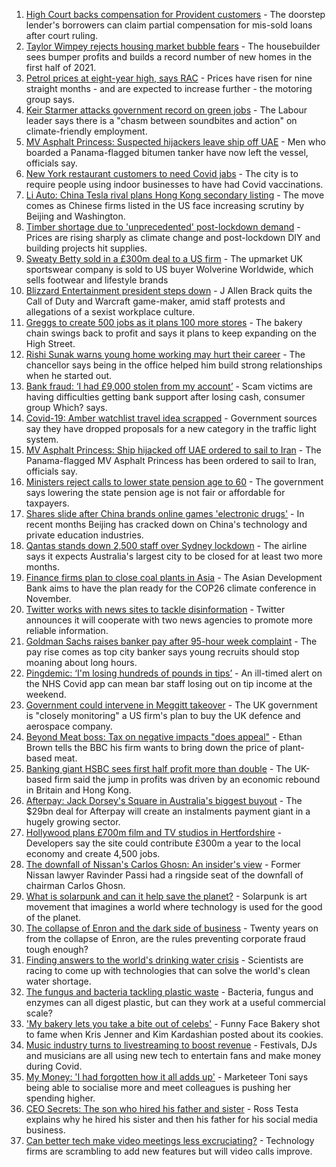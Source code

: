 1. [High Court backs compensation for Provident customers](https://www.bbc.co.uk/news/business-58089605) - The doorstep lender's borrowers can claim partial compensation for mis-sold loans after court ruling.
2. [Taylor Wimpey rejects housing market bubble fears](https://www.bbc.co.uk/news/business-58083883) - The housebuilder sees bumper profits and builds a record number of new homes in the first half of 2021.
3. [Petrol prices at eight-year high, says RAC](https://www.bbc.co.uk/news/business-58076604) - Prices have risen for nine straight months - and are expected to increase further - the motoring group says.
4. [Keir Starmer attacks government record on green jobs](https://www.bbc.co.uk/news/uk-politics-58088236) - The Labour leader says there is a "chasm between soundbites and action" on climate-friendly employment.
5. [MV Asphalt Princess: Suspected hijackers leave ship off UAE](https://www.bbc.co.uk/news/world-middle-east-58083671) - Men who boarded a Panama-flagged bitumen tanker have now left the vessel, officials say.
6. [New York restaurant customers to need Covid jabs](https://www.bbc.co.uk/news/business-58021334) - The city is to require people using indoor businesses to have had Covid vaccinations.
7. [Li Auto: China Tesla rival plans Hong Kong secondary listing](https://www.bbc.co.uk/news/business-58081815) - The move comes as Chinese firms listed in the US face increasing scrutiny by Beijing and Washington.
8. [Timber shortage due to 'unprecedented' post-lockdown demand](https://www.bbc.co.uk/news/science-environment-57920510) - Prices are rising sharply as climate change and post-lockdown DIY and building projects hit supplies.
9. [Sweaty Betty sold in a £300m deal to a US firm](https://www.bbc.co.uk/news/business-58078160) - The upmarket UK sportswear company is sold to US buyer Wolverine Worldwide, which sells footwear and lifestyle brands
10. [Blizzard Entertainment president steps down](https://www.bbc.co.uk/news/technology-58061231) - J Allen Brack quits the Call of Duty and Warcraft game-maker, amid staff protests and allegations of a sexist workplace culture.
11. [Greggs to create 500 jobs as it plans 100 more stores](https://www.bbc.co.uk/news/business-58068988) - The bakery chain swings back to profit and says it plans to keep expanding on the High Street.
12. [Rishi Sunak warns young home working may hurt their career](https://www.bbc.co.uk/news/business-58068998) - The chancellor says being in the office helped him build strong relationships when he started out.
13. [Bank fraud: ‘I had £9,000 stolen from my account’](https://www.bbc.co.uk/news/business-58061993) - Scam victims are having difficulties getting bank support after losing cash, consumer group Which? says.
14. [Covid-19: Amber watchlist travel idea scrapped](https://www.bbc.co.uk/news/uk-58064470) - Government sources say they have dropped proposals for a new category in the traffic light system.
15. [MV Asphalt Princess: Ship hijacked off UAE ordered to sail to Iran](https://www.bbc.co.uk/news/world-middle-east-58078506) - The Panama-flagged MV Asphalt Princess has been ordered to sail to Iran, officials say.
16. [Ministers reject calls to lower state pension age to 60](https://www.bbc.co.uk/news/uk-politics-58070099) - The government says lowering the state pension age is not fair or affordable for taxpayers.
17. [Shares slide after China brands online games 'electronic drugs'](https://www.bbc.co.uk/news/business-58066659) - In recent months Beijing has cracked down on China's technology and private education industries.
18. [Qantas stands down 2,500 staff over Sydney lockdown](https://www.bbc.co.uk/news/world-australia-58066390) - The airline says it expects Australia's largest city to be closed for at least two more months.
19. [Finance firms plan to close coal plants in Asia](https://www.bbc.co.uk/news/business-58066660) - The Asian Development Bank aims to have the plan ready for the COP26 climate conference in November.
20. [Twitter works with news sites to tackle disinformation](https://www.bbc.co.uk/news/business-58065463) - Twitter announces it will cooperate with two news agencies to promote more reliable information.
21. [Goldman Sachs raises banker pay after 95-hour week complaint](https://www.bbc.co.uk/news/business-58054983) - The pay rise comes as top city banker says young recruits should stop moaning about long hours.
22. [Pingdemic: ‘I'm losing hundreds of pounds in tips’](https://www.bbc.co.uk/news/business-57997447) - An ill-timed alert on the NHS Covid app can mean bar staff losing out on tip income at the weekend.
23. [Government could intervene in Meggitt takeover](https://www.bbc.co.uk/news/business-58054184) - The UK government is "closely monitoring" a US firm's plan to buy the UK defence and aerospace company.
24. [Beyond Meat boss: Tax on negative impacts "does appeal"](https://www.bbc.co.uk/news/business-58032552) - Ethan Brown tells the BBC his firm wants to bring down the price of plant-based meat.
25. [Banking giant HSBC sees first half profit more than double](https://www.bbc.co.uk/news/business-58051818) - The UK-based firm said the jump in profits was driven by an economic rebound in Britain and Hong Kong.
26. [Afterpay: Jack Dorsey's Square in Australia's biggest buyout](https://www.bbc.co.uk/news/business-58051815) - The $29bn deal for Afterpay will create an instalments payment giant in a hugely growing sector.
27. [Hollywood plans £700m film and TV studios in Hertfordshire](https://www.bbc.co.uk/news/uk-england-beds-bucks-herts-58029042) - Developers say the site could contribute £300m a year to the local economy and create 4,500 jobs.
28. [The downfall of Nissan's Carlos Ghosn: An insider's view](https://www.bbc.co.uk/news/business-58070929) - Former Nissan lawyer Ravinder Passi had a ringside seat of the downfall of chairman Carlos Ghosn.
29. [What is solarpunk and can it help save the planet?](https://www.bbc.co.uk/news/business-57761297) - Solarpunk is art movement that imagines a world where technology is used for the good of the planet.
30. [The collapse of Enron and the dark side of business](https://www.bbc.co.uk/news/business-58026162) - Twenty years on from the collapse of Enron, are the rules preventing corporate fraud tough enough?
31. [Finding answers to the world's drinking water crisis](https://www.bbc.co.uk/news/business-57847654) - Scientists are racing to come up with technologies that can solve the world's clean water shortage.
32. [The fungus and bacteria tackling plastic waste](https://www.bbc.co.uk/news/business-57733178) - Bacteria, fungus and enzymes can all digest plastic, but can they work at a useful commercial scale?
33. ['My bakery lets you take a bite out of celebs'](https://www.bbc.co.uk/news/business-57865991) - Funny Face Bakery shot to fame when Kris Jenner and Kim Kardashian posted about its cookies.
34. [Music industry turns to livestreaming to boost revenue](https://www.bbc.co.uk/news/business-57817809) - Festivals, DJs and musicians are all using new tech to entertain fans and make money during Covid.
35. [My Money: 'I had forgotten how it all adds up'](https://www.bbc.co.uk/news/business-57888910) - Marketeer Toni says being able to socialise more and meet colleagues is pushing her spending higher.
36. [CEO Secrets: The son who hired his father and sister](https://www.bbc.co.uk/news/business-57968798) - Ross Testa explains why he hired his sister and then his father for his social media business.
37. [Can better tech make video meetings less excruciating?](https://www.bbc.co.uk/news/business-57720504) - Technology firms are scrambling to add new features but will video calls improve.
